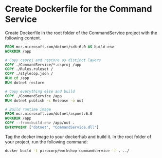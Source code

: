 # Create Dockerfile for the Command Service

Create Dockerfile in the root folder of the CommandService project with the following content. 

```dockerfile
FROM mcr.microsoft.com/dotnet/sdk:6.0 AS build-env
WORKDIR /app

# Copy csproj and restore as distinct layers
COPY ./CommandService/*.csproj /app
COPY ./Rules.ruleset /
COPY ./stylecop.json /
RUN cd /app
RUN dotnet restore

# Copy everything else and build
COPY ./CommandService /app
RUN dotnet publish -c Release -o out

# Build runtime image
FROM mcr.microsoft.com/dotnet/aspnet:6.0
WORKDIR /app
COPY --from=build-env /app/out .
ENTRYPOINT ["dotnet", "CommandService.dll"]
```


Tag the docker image to your dockerhub and build it. In the root folder of your project, run the following command:

```bash
docker build -t pirocorp/workshop-commandservice -f . ../
```
